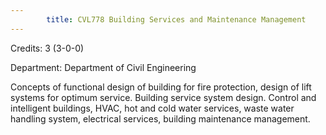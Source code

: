 ```yaml
---
        title: CVL778 Building Services and Maintenance Management
---
```

Credits: 3 (3-0-0)

Department: Department of Civil Engineering

Concepts of functional design of building for fire protection, design of lift systems for optimum service. Building service system design. Control and intelligent buildings, HVAC, hot and cold water services, waste water handling system, electrical services, building maintenance management.
